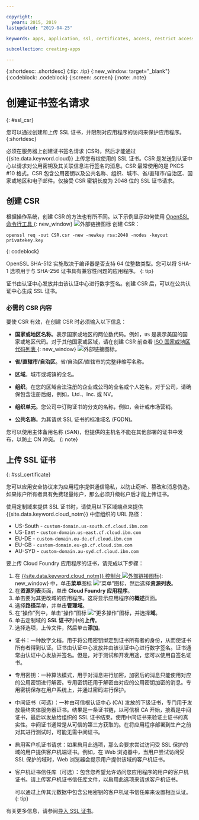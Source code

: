 ```yaml
---

copyright:
  years: 2015, 2019
lastupdated: "2019-04-25"

keywords: apps, application, ssl, certificates, access, restrict access, create, csr, upload, import

subcollection: creating-apps

---
```


{:shortdesc: .shortdesc}
{:tip: .tip}
{:new_window: target="_blank"}
{:codeblock: .codeblock}
{:screen: .screen}
{:note: .note}

# 创建证书签名请求
{: #ssl_csr}

您可以通过创建和上传 SSL 证书，并限制对应用程序的访问来保护应用程序。
{:shortdesc}

必须在服务器上创建证书签名请求 (CSR)，然后才能通过 {{site.data.keyword.cloud}} 上传您有权使用的 SSL 证书。CSR 是发送到认证中心以请求对公用密钥及其关联信息进行签名的消息。CSR 最常使用的是 PKCS #10 格式。CSR 包含公用密钥以及公共名称、组织、城市、省/直辖市/自治区、国家或地区和电子邮件。仅接受 CSR 密钥长度为 2048 位的 SSL 证书请求。

## 创建 CSR

根据操作系统，创建 CSR 的方法也有所不同。以下示例显示如何使用 [OpenSSL 命令行工具 ](http://www.openssl.org/){: new_window} ![外部链接图标](../icons/launch-glyph.svg "外部链接图标") 创建 CSR：

```
openssl req -out CSR.csr -new -newkey rsa:2048 -nodes -keyout privatekey.key
```
{: codeblock}

OpenSSL SHA-512 实施取决于编译器是否支持 64 位整数类型。您可以将 SHA-1 选项用于与 SHA-256 证书具有兼容性问题的应用程序。
{: tip}

证书由认证中心发放并由该认证中心进行数字签名。创建 CSR 后，可以在公共认证中心生成 SSL 证书。

### 必需的 CSR 内容

要使 CSR 有效，在创建 CSR 时必须输入以下信息：

 * **国家或地区名称**。表示国家或地区的两位数代码。例如，`US` 是表示美国的国家或地区代码。对于其他国家或区域，请在创建 CSR 前查看 [ISO 国家或地区代码列表 ](https://www.iso.org/obp/ui/#search){: new_window} ![外部链接图标](../icons/launch-glyph.svg "外部链接图标")。

 * **省/直辖市/自治区**。省/自治区/直辖市的完整非缩写名称。
 * **区域**。城市或城镇的全名。
 * **组织**。在您的区域合法注册的企业或公司的全名或个人姓名。对于公司，请确保包含注册后缀，例如，Ltd.、Inc. 或 NV。
 * **组织单元**。您公司中订购证书的分支的名称，例如，会计或市场营销。
 * **公共名称**。为其请求 SSL 证书的标准域名 (FQDN)。

您可以使用主体备用名称 (SAN)，但提供的主机名不能在其他部署的证书中发布，以防止 CN 冲突。
{: note}

## 上传 SSL 证书
{: #ssl_certificate}

您可以应用安全协议来为应用程序提供通信隐私，以防止窃听、篡改和消息伪造。如果帐户所有者具有免费轻量帐户，那么必须升级帐户后才能上传证书。

使用定制域来提供 SSL 证书时，请使用以下区域端点来提供 {{site.data.keyword.cloud_notm}} 中您组织的 URL 路径：

* US-South - `custom-domain.us-south.cf.cloud.ibm.com`
* US-East - `custom-domain.us-east.cf.cloud.ibm.com`
* EU-DE - `custom-domain.eu-de.cf.cloud.ibm.com`
* EU-GB - `custom-domain.eu-gb.cf.cloud.ibm.com`
* AU-SYD - `custom-domain.au-syd.cf.cloud.ibm.com`

要上传 Cloud Foundry 应用程序的证书，请完成以下步骤：

1. 在 [{{site.data.keyword.cloud_notm}} 控制台 ![外部链接图标](../icons/launch-glyph.svg "外部链接图标")](https://{DomainName}){: new_window} 中，单击**菜单**图标 ![“菜单”图标](../icons/icon_hamburger.svg)，然后选择**资源列表**。
2. 在**资源列表**页面，单击 **Cloud Foundry 应用程序**。
3. 单击要为其更改域的应用程序。这将显示应用程序的**概述**页面。
4. 选择**路径**菜单，并单击**管理域**。
5. 在“操作”列中，单击“操作”图标 ![“更多操作”图标](../icons/action-menu-icon.svg)，并选择**域**。
6. 单击定制域的 **SSL 证书**列中的**上传**。
7. 选择选项，上传文件，然后单击**添加**。
  
  * 证书：一种数字文档，用于将公用密钥绑定到证书所有者的身份，从而使证书所有者得到认证。证书由认证中心发放并由该认证中心进行数字签名。证书通常由认证中心发放并签名。但是，对于测试和开发用途，您可以使用自签名证书。
  * 专用密钥：一种算法模式，用于对消息进行加密，加密后的消息只能使用对应的公用密钥进行解密。专用密钥还用于解密由对应的公用密钥加密的消息。专用密钥保存在用户系统上，并通过密码进行保护。
  * 中间证书（可选）：一种由可信根认证中心 (CA) 发放的下级证书，专门用于发放最终实体服务器证书。结果是一条证书链，以可信根 CA 开始，接着是中间证书，最后以发放给组织的 SSL 证书结束。使用中间证书来验证主证书的真实性。中间证书通常是从可信的第三方获取的。在将应用程序部署到生产之前对其进行测试时，可能无需中间证书。
  * 启用客户机证书请求：如果启用此选项，那么会要求尝试访问受 SSL 保护的域的用户提供客户机端证书。例如，在 Web 浏览器中，当用户尝试访问受 SSL 保护的域时，Web 浏览器会提示用户提供该域的客户机证书。   
  * 客户机证书信任库（可选）：包含您希望允许访问您应用程序的用户的客户机证书。请上传客户机证书信任库文件，以启用此选项来请求客户机证书。
  
    可以通过上传其元数据中包含公用密钥的客户机证书信任库来设置相互认证。
  {: tip}

有关更多信息，请参阅[导入 SSL 证书](/docs/ssl-certificates?topic=ssl-certificates-importing-ssl-certificates)。
